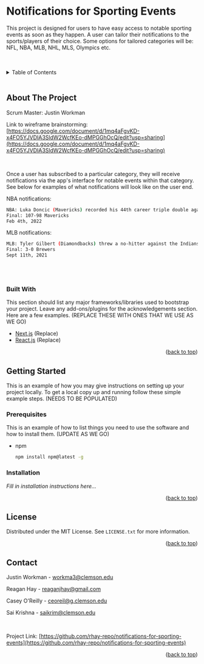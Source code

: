 <div id="top"></div>

# Notifications for Sporting Events
  
This project is designed for users to have easy access to notable sporting events as soon as they happen. A user can tailor their notifications to the sports/players of their choice. Some options for tailored categories will be: NFL, NBA, MLB, NHL, MLS, Olympics etc.
<br />
<br />
<br />

</div>



<!-- TABLE OF CONTENTS -->
<details>
  <summary>Table of Contents</summary>
  <ol>
    <li>
      <a href="#about-the-project">About The Project</a>
      <ul>
        <li><a href="#built-with">Built With</a></li>
      </ul>
    </li>
    <li>
      <a href="#getting-started">Getting Started</a>
      <ul>
        <li><a href="#prerequisites">Prerequisites</a></li>
        <li><a href="#installation">Installation</a></li>
      </ul>
    </li>
    <li><a href="#license">License</a></li>
    <li><a href="#contact">Contact</a></li>
  </ol>
</details>
<br />

<!-- ABOUT THE PROJECT -->
## About The Project

Scrum Master: Justin Workman


Link to wireframe brainstorming: [https://docs.google.com/document/d/1mq4aFgvKD-x4FO5YJVDIA3SldW2WcfKEo-dMPGGhOcQ/edit?usp=sharing](https://docs.google.com/document/d/1mq4aFgvKD-x4FO5YJVDIA3SldW2WcfKEo-dMPGGhOcQ/edit?usp=sharing)

<br />

Once a user has subscribed to a particular category, they will receive notifications via the app's interface for notable events within that category. See below for examples of what notifications will look like on the user end. 

NBA notifications:
```bash
NBA: Luka Doncic (Mavericks) recorded his 44th career triple double against the 76ers.
Final: 107-98 Mavericks
Feb 4th, 2022
```
MLB notifications:
```bash
MLB: Tyler Gilbert (Diamondbacks) threw a no-hitter against the Indians.
Final: 3-0 Brewers
Sept 11th, 2021
```
<br />
<br />

### Built With

This section should list any major frameworks/libraries used to bootstrap your project. Leave any add-ons/plugins for the acknowledgements section. Here are a few examples. (REPLACE THESE WITH ONES THAT WE USE AS WE GO)

* [Next.js](https://nextjs.org/) (Replace)
* [React.js](https://reactjs.org/) (Replace)

<p align="right">(<a href="#top">back to top</a>)</p>



<!-- GETTING STARTED -->
## Getting Started

This is an example of how you may give instructions on setting up your project locally.
To get a local copy up and running follow these simple example steps. (NEEDS TO BE POPULATED)

### Prerequisites

This is an example of how to list things you need to use the software and how to install them. (UPDATE AS WE GO)
* npm
  ```sh
  npm install npm@latest -g
  ```

### Installation

_Fill in installation instructions here..._


<p align="right">(<a href="#top">back to top</a>)</p>


<!-- LICENSE -->
## License

Distributed under the MIT License. See `LICENSE.txt` for more information.

<p align="right">(<a href="#top">back to top</a>)</p>


<!-- CONTACT -->
## Contact

Justin Workman - workma3@clemson.edu 

Reagan Hay - reaganjhay@gmail.com

Casey O'Reilly - ceoreil@g.clemson.edu

Sai Krishna - saikrim@clemson.edu

<br />

Project Link: [https://github.com/rhay-repo/notifications-for-sporting-events](https://github.com/rhay-repo/notifications-for-sporting-events)

<p align="right">(<a href="#top">back to top</a>)</p>
